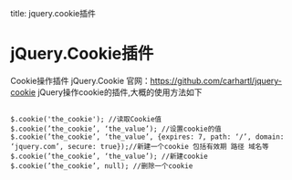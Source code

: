 title: jquery.cookie插件 

#  jQuery.Cookie插件 
Cookie操作插件 jQuery.Cookie
官网：https://github.com/carhartl/jquery-cookie
jQuery操作cookie的插件,大概的使用方法如下
```

$.cookie('the_cookie'); //读取Cookie值
$.cookie(’the_cookie’, ‘the_value’); //设置cookie的值
$.cookie(’the_cookie’, ‘the_value’, {expires: 7, path: ‘/’, domain: ‘jquery.com’, secure: true});//新建一个cookie 包括有效期 路径 域名等
$.cookie(’the_cookie’, ‘the_value’); //新建cookie
$.cookie(’the_cookie’, null); //删除一个cookie

```
